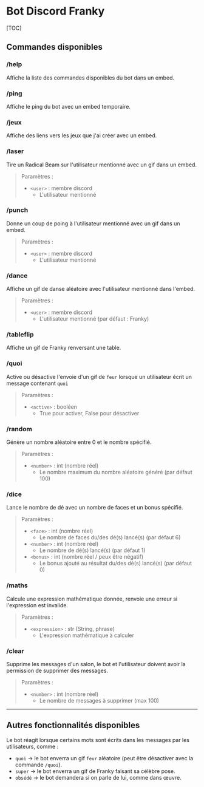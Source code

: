 # Bot Discord Franky

[TOC]

## Commandes disponibles

### /help

Affiche la liste des commandes disponibles du bot dans un embed.

### /ping

Affiche le ping du bot avec un embed temporaire.

### /jeux

Affiche des liens vers les jeux que j'ai créer avec un embed.

### /laser

Tire un Radical Beam sur l'utilisateur mentionné avec un gif dans un embed.

> Paramètres : 
>
> * `<user>` : membre discord
>   * L'utilisateur mentionné

### /punch

Donne un coup de poing à l'utilisateur mentionné avec un gif dans un embed.

> Paramètres : 
>
> * `<user>` : membre discord
>   * L'utilisateur mentionné

### /dance

Affiche un gif de danse aléatoire avec l'utilisateur mentionné dans l'embed.

> Paramètres : 
>
> * `<user>` : membre discord
>   * L'utilisateur mentionné (par défaut : Franky)

### /tableflip

Affiche un gif de Franky renversant une table.

### /quoi

Active ou désactive l'envoie d'un gif de `feur` lorsque un utilisateur écrit un message contenant `quoi`

> Paramètres : 
>
> * `<active>` : booléen 
>   * True pour activer, False pour désactiver

### /random

Génère un nombre aléatoire entre 0 et le nombre spécifié.

> Paramètres : 
>
> * `<number>` : int (nombre réel)
>   * Le nombre maximum du nombre aléatoire généré (par défaut 100)

### /dice

Lance le nombre de dé avec un nombre de faces et un bonus spécifié.

> Paramètres : 
>
> * `<face>` : int (nombre réel)
>   * Le nombre de faces du/des dé(s) lancé(s) (par défaut 6)
> * `<number>` : int (nombre réel)
>   * Le nombre de dé(s) lancé(s) (par défaut 1)
> * `<bonus>` : int (nombre réel / peux être négatif)
>   * Le bonus ajouté au résultat du/des dé(s) lancé(s) (par défaut 0)

### /maths

Calcule une expression mathématique donnée, renvoie une erreur si l'expression est invalide.

> Paramètres : 
>
> * `<expression>` : str (String, phrase)
>   * L'expression mathématique à calculer

### /clear

Supprime les messages d'un salon, le bot et l'utilisateur doivent avoir la permission de supprimer des messages.

> Paramètres : 
>
> * `<number>` : int (nombre réel)
>   * Le nombre de messages à supprimer (max 100)

***

## Autres fonctionnalités disponibles

Le bot réagit  lorsque certains mots sont écrits dans les messages par les utilisateurs, comme :

* `quoi` -> le bot enverra un gif `feur` aléatoire (peut être désactiver avec la commande `/quoi`).
* `super` -> le bot enverra un gif de Franky faisant sa célèbre pose.
* `obsédé` -> le bot demandera si on parle de lui, comme dans œuvre. 
